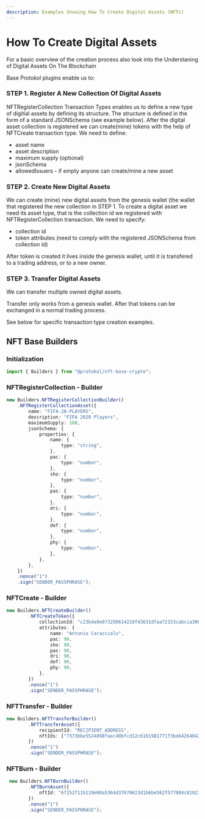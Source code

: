 ```yaml
---
description: Examples Showing How To Create Digital Assets (NFTs)
---
```


# How To Create Digital Assets

For a basic overview of the creation process also look into the Understaning of Digital Assets On The Blockchain

Base Protokol plugins enable us to:

### **STEP 1. Register A New Collection Of Digital Assets**

NFTRegisterCollection Transaction Types enables us to define a new type of digitial assets by defining its structure. The structure is defined in the form of a standard JSONSchema \(see example below\). After the digital asset collection is registered we can create\(mine\) tokens with the help of NFTCreate transaction type. We need to define:

* asset name
* asset description
* maximum supply \(optional\)
* jsonSchema
* allowedIssuers - if empty anyone can create/mine a new asset

### STEP 2. Create New Digital Assets

We can create \(mine\) new digital assets from the genesis wallet \(the wallet that registered the new collection in STEP 1. To create a digital asset we need its asset type, that is the collection id we registered with NFTRegisterCollection transaction. We need to specify:

* collection id
* token attributes \(need to comply with the registered JSONSchema from collection id\)

After token is created it lives inside the genesis wallet, until it is transfered to a trading address, or to a new owner. 

### STEP 3. Transfer Digital Assets

We can transfer multiple owned digital assets. 



Transfer only works from a genesis wallet. After that tokens can be exchanged in a normal trading process.



See below for specific transaction type creation examples.

## NFT Base Builders

### Initialization

```typescript
import { Builders } from "@protokol/nft-base-crypto";
```

### NFTRegisterCollection - Builder

```typescript
new Builders.NFTRegisterCollectionBuilder()
    .NFTRegisterCollectionAsset({
        name: "FIFA-20-PLAYERS",
        description: "FIFA 2020 Players",
        maximumSupply: 100,
        jsonSchema: {
            properties: {
                name: {
                    type: "string",
                },
                pac: {
                    type: "number",
                },
                sho: {
                    type: "number",
                },
                pas: {
                    type: "number",
                },
                dri: {
                    type: "number",
                },
                def: {
                    type: "number",
                },
                phy: {
                    type: "number",
                },
            },
        },
    })
    .nonce("1")
    .sign("SENDER_PASSPHRASE");
```

### NFTCreate - Builder

```typescript
new Builders.NFTCreateBuilder()
        .NFTCreateToken({
            collectionId: "c23b4a9e07329861422df43631d7aa72153cabcca3067941b94a69016ae8723b",
            attributes: {
                name: "Antonio Caracciolo",
                pac: 90,
                sho: 90,
                pas: 90,
                dri: 90,
                def: 90,
                phy: 90,
            },
        })
        .nonce("1")
        .sign("SENDER_PASSPHRASE");
```

### NFTTransfer - Builder

```typescript
new Builders.NFTTransferBuilder()
        .NFTTransferAsset({
            recipientId: "RECIPIENT_ADDRESS",
            nftIds: ["7373bbe5524898faec40bfcd12c6161981771f3be6426404208784831f4b0d02"],
        })
        .nonce("1")
        .sign("SENDER_PASSPHRASE");

```

### NFTBurn - Builder

```typescript
 new Builders.NFTBurnBuilder()
        .NFTBurnAsset({
            nftId: "6f252f11b119e00a5364d37670623d1b6be562f577984c819237ca4668e2897e",
        })
        .nonce("1")
        .sign("SENDER_PASSPHRASE");
```

## 

